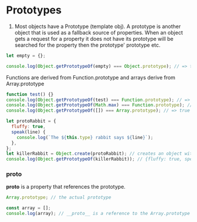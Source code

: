 # Prototypes

1. Most objects have a Prototype (template obj). A prototype is another object that is used as a fallback source of properties. When an object gets a request for a property it does not have its prototype will be searched for the property then the prototype' prototype etc.

```javascript
let empty = {};

console.log(Object.getPrototypeOf(empty) === Object.prototype); // => true
```

Functions are derived from Function.prototype and arrays derive from Array.prototype

```javascript
function test() {}
console.log(Object.getPrototypeOf(test) === Function.prototype); // => true
console.log(Object.getPrototypeOf(Math.max) === Function.prototype); // => true
console.log(Object.getPrototypeOf([]) === Array.prototype); // => true
```

```javascript
let protoRabbit = {
  fluffy: true,
  speak(line) {
    console.log(`The ${this.type} rabbit says ${line}`);
  },
};
let killerRabbit = Object.create(protoRabbit); // creates an object with a specific prototype. killerRabbit gets it's prototype from protoRabbit
console.log(Object.getPrototypeOf(killerRabbit)); // {fluffy: true, speak: [Function: speak]}
```

### **proto**

**proto** is a property that references the prototype.

```javascript
Array.prototype; // the actual prototype

const array = [];
console.log(array); // __proto__ is a reference to the Array.prototype
```
